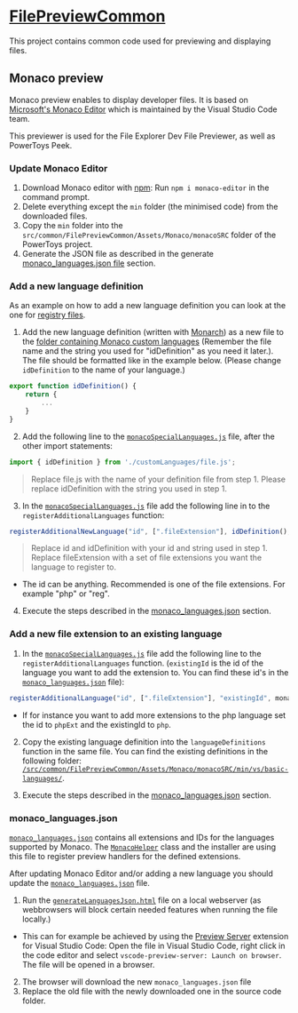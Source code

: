 # [FilePreviewCommon](/src/common/FilePreviewCommon)

This project contains common code used for previewing and displaying files.

## Monaco preview

Monaco preview enables to display developer files. It is based on [Microsoft's Monaco Editor](https://microsoft.github.io/monaco-editor/) which is maintained by the Visual Studio Code team.

This previewer is used for the File Explorer Dev File Previewer, as well as PowerToys Peek.

### Update Monaco Editor

1. Download Monaco editor with [npm](https://www.npmjs.com/): Run `npm i monaco-editor` in the command prompt.
2. Delete everything except the `min` folder (the minimised code) from the downloaded files.
3. Copy the `min` folder into the `src/common/FilePreviewCommon/Assets/Monaco/monacoSRC` folder of the PowerToys project.
4. Generate the JSON file as described in the generate [monaco_languages.json file](#monaco_languagesjson) section.

### Add a new language definition

As an example on how to add a new language definition you can look at the one for [registry files](/src/common/FilePreviewCommon/Assets/Monaco/customLanguages/reg.js).

1. Add the new language definition (written with [Monarch](https://microsoft.github.io/monaco-editor/monarch.html)) as a new file to the [folder containing Monaco custom languages](/src/common/FilePreviewCommon/Assets/Monaco/customLanguages/) (Remember the file name and the string you used for "idDefinition" as you need it later.). The file should be formatted like in the example below. (Please change `idDefinition` to the name of your language.)

```javascript
export function idDefinition() {
    return {
        ...
    }
}
```

2. Add the following line to the [`monacoSpecialLanguages.js`](/src/common/FilePreviewCommon/Assets/Monaco/monacoSpecialLanguages.js) file, after the other import statements:

```javascript
import { idDefinition } from './customLanguages/file.js';
```

> Replace file.js with the name of your definition file from step 1. Please replace idDefinition with the string you used in step 1.

3. In the [`monacoSpecialLanguages.js`](/src/common/FilePreviewCommon/Assets/Monaco/monacoSpecialLanguages.js) file add the following line in to the `registerAdditionalLanguages` function:

```javascript
registerAdditionalNewLanguage("id", [".fileExtension"], idDefinition(), monaco)
```

> Replace id and idDefinition with your id and string used in step 1. Replace fileExtension with a set of file extensions you want the language to register to.

  * The id can be anything. Recommended is one of the file extensions. For example "php" or "reg".

4. Execute the steps described in the [monaco_languages.json](#monaco_languagesjson) section.

### Add a new file extension to an existing language

1. In the [`monacoSpecialLanguages.js`](/src/common/FilePreviewCommon/Assets/Monaco/monacoSpecialLanguages.js) file add the following line to the `registerAdditionalLanguages` function. (`existingId` is the id of the language you want to add the extension to. You can find these id's in the [`monaco_languages.json`](/src/common/FilePreviewCommon/monaco_languages.json) file):

```javascript
registerAdditionalLanguage("id", [".fileExtension"], "existingId", monaco)
```

  * If for instance you want to add more extensions to the php language set the id to `phpExt` and the existingId to `php`.

2. Copy the existing language definition into the `languageDefinitions` function in the same file. You can find the existing definitions in the following folder: [`/src/common/FilePreviewCommon/Assets/Monaco/monacoSRC/min/vs/basic-languages/`](/src/common/FilePreviewCommon/Assets/Monaco/monacoSRC/min/vs/basic-languages/).

3. Execute the steps described in the [monaco_languages.json](#monaco_languagesjson) section.

### monaco_languages.json

[`monaco_languages.json`](/src/common/FilePreviewCommon/Assets/Monaco/monaco_languages.json) contains all extensions and IDs for the languages supported by Monaco. The [`MonacoHelper`](/src/common/FilePreviewCommon/MonacoHelper.cs) class and the installer are using this file to register preview handlers for the defined extensions.

After updating Monaco Editor and/or adding a new language you should update the [`monaco_languages.json`](/src/common/FilePreviewCommon/Assets/Monaco/monaco_languages.json) file.

1. Run the [`generateLanguagesJson.html`](/src/common/FilePreviewCommon/Assets/Monaco/generateLanguagesJson.html) file on a local webserver (as webbrowsers will block certain needed features when running the file locally.)
  *  This can for example be achieved by using the [Preview Server](https://marketplace.visualstudio.com/items?itemName=yuichinukiyama.vscode-preview-server) extension for Visual Studio Code: Open the file in Visual Studio Code, right click in the code editor and select `vscode-preview-server: Launch on browser`. The file will be opened in a browser.
2. The browser will download the new `monaco_languages.json` file
3. Replace the old file with the newly downloaded one in the source code folder.
